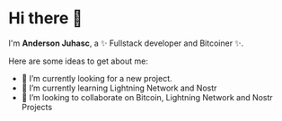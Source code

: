 # Hi there 👋

I'm **Anderson Juhasc**, a ✨ Fullstack developer and Bitcoiner ✨.

Here are some ideas to get about me:

- 🔭 I’m currently looking for a new project.
- 🌱 I’m currently learning Lightning Network and Nostr
- 👯 I’m looking to collaborate on Bitcoin, Lightning Network and Nostr Projects
